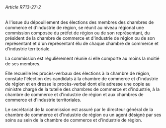 ###### Article R713-27-2

A l'issue du dépouillement des élections des membres des chambres de commerce et d'industrie de région, se réunit au niveau régional une commission composée du préfet de région ou de son représentant, du président de la chambre de commerce et d'industrie de région ou de son représentant et d'un représentant élu de chaque chambre de commerce et d'industrie territoriale.

La commission est régulièrement réunie si elle comporte au moins la moitié de ses membres.

Elle recueille les procès-verbaux des élections à la chambre de région, constate l'élection des candidats à la chambre de commerce et d'industrie de région et en dresse le procès-verbal dont elle adresse une copie au ministre chargé de la tutelle des chambres de commerce et d'industrie, à la chambre de commerce et d'industrie de région et aux chambres de commerce et d'industrie territoriales.

Le secrétariat de la commission est assuré par le directeur général de la chambre de commerce et d'industrie de région ou un agent désigné par ses soins au sein de la chambre de commerce et d'industrie de région.

